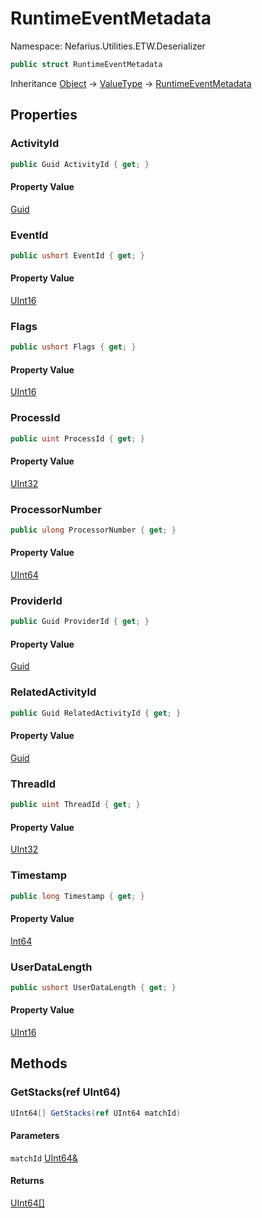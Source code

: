 # RuntimeEventMetadata

Namespace: Nefarius.Utilities.ETW.Deserializer

```csharp
public struct RuntimeEventMetadata
```

Inheritance [Object](https://docs.microsoft.com/en-us/dotnet/api/system.object) → [ValueType](https://docs.microsoft.com/en-us/dotnet/api/system.valuetype) → [RuntimeEventMetadata](./nefarius.utilities.etw.deserializer.runtimeeventmetadata.md)

## Properties

### <a id="properties-activityid"/>**ActivityId**

```csharp
public Guid ActivityId { get; }
```

#### Property Value

[Guid](https://docs.microsoft.com/en-us/dotnet/api/system.guid)<br>

### <a id="properties-eventid"/>**EventId**

```csharp
public ushort EventId { get; }
```

#### Property Value

[UInt16](https://docs.microsoft.com/en-us/dotnet/api/system.uint16)<br>

### <a id="properties-flags"/>**Flags**

```csharp
public ushort Flags { get; }
```

#### Property Value

[UInt16](https://docs.microsoft.com/en-us/dotnet/api/system.uint16)<br>

### <a id="properties-processid"/>**ProcessId**

```csharp
public uint ProcessId { get; }
```

#### Property Value

[UInt32](https://docs.microsoft.com/en-us/dotnet/api/system.uint32)<br>

### <a id="properties-processornumber"/>**ProcessorNumber**

```csharp
public ulong ProcessorNumber { get; }
```

#### Property Value

[UInt64](https://docs.microsoft.com/en-us/dotnet/api/system.uint64)<br>

### <a id="properties-providerid"/>**ProviderId**

```csharp
public Guid ProviderId { get; }
```

#### Property Value

[Guid](https://docs.microsoft.com/en-us/dotnet/api/system.guid)<br>

### <a id="properties-relatedactivityid"/>**RelatedActivityId**

```csharp
public Guid RelatedActivityId { get; }
```

#### Property Value

[Guid](https://docs.microsoft.com/en-us/dotnet/api/system.guid)<br>

### <a id="properties-threadid"/>**ThreadId**

```csharp
public uint ThreadId { get; }
```

#### Property Value

[UInt32](https://docs.microsoft.com/en-us/dotnet/api/system.uint32)<br>

### <a id="properties-timestamp"/>**Timestamp**

```csharp
public long Timestamp { get; }
```

#### Property Value

[Int64](https://docs.microsoft.com/en-us/dotnet/api/system.int64)<br>

### <a id="properties-userdatalength"/>**UserDataLength**

```csharp
public ushort UserDataLength { get; }
```

#### Property Value

[UInt16](https://docs.microsoft.com/en-us/dotnet/api/system.uint16)<br>

## Methods

### <a id="methods-getstacks"/>**GetStacks(ref UInt64)**

```csharp
UInt64[] GetStacks(ref UInt64 matchId)
```

#### Parameters

`matchId` [UInt64&](https://docs.microsoft.com/en-us/dotnet/api/system.uint64&)<br>

#### Returns

[UInt64[]](https://docs.microsoft.com/en-us/dotnet/api/system.uint64)
